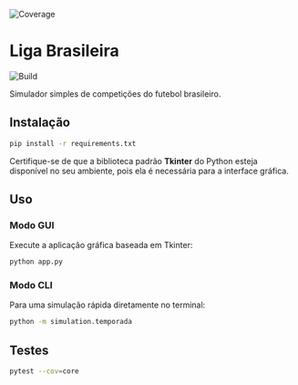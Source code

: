 ![Coverage](https://github.com/example/LigaBrasileira/actions/workflows/ci.yml/badge.svg?branch=main)
# Liga Brasileira
![Build](https://github.com/example/LigaBrasileira/actions/workflows/ci.yml/badge.svg)

Simulador simples de competições do futebol brasileiro.

## Instalação

```bash
pip install -r requirements.txt
```

Certifique-se de que a biblioteca padrão **Tkinter** do Python esteja
disponível no seu ambiente, pois ela é necessária para a interface gráfica.

## Uso

### Modo GUI

Execute a aplicação gráfica baseada em Tkinter:

```bash
python app.py
```

### Modo CLI

Para uma simulação rápida diretamente no terminal:

```bash
python -m simulation.temporada
```

## Testes

```bash
pytest --cov=core
```
